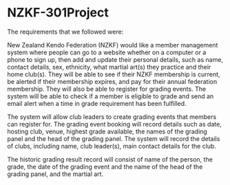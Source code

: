 NZKF-301Project
===============

The requirements that we followed were:

New Zealand Kendo Federation (NZKF) would like a member management system where people can go to a website whether on a computer or a phone to sign up, then add and update their personal details, such as name, contact details, sex, ethnicity, what martial art(s) they practice and their home club(s). They will be able to see if their NZKF membership is current, be alerted if their membership expires, and pay for their annual federation membership. They will also be able to register for grading events. The system will be able to check if a member is eligible to grade and send an email alert when a time in grade requirement has been fulfilled. 

The system will allow club leaders to create grading events that members can register for. The grading event booking will record details such as date, hosting club, venue, highest grade available, the names of the grading panel and the head of the grading panel. The system will record the details of clubs, including name, club leader(s), main contact details for the club. 

The historic grading result record will consist of name of the person, the grade, the date of the grading event and the name of the head of the grading panel, and the martial art.
